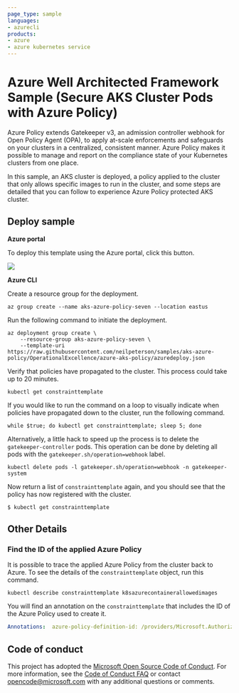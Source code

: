 ```yaml
--- 
page_type: sample
languages:
- azurecli
products:
- azure
- azure kubernetes service
---
```


# Azure Well Architected Framework Sample (Secure AKS Cluster Pods with Azure Policy)

Azure Policy extends Gatekeeper v3, an admission controller webhook for Open Policy Agent (OPA), to apply at-scale enforcements and safeguards on your clusters in a centralized, consistent manner. Azure Policy makes it possible to manage and report on the compliance state of your Kubernetes clusters from one place.

In this sample, an AKS cluster is deployed, a policy applied to the cluster that only allows specific images to run in the cluster, and some steps are detailed that you can follow to experience Azure Policy protected AKS cluster.

## Deploy sample

**Azure portal**

To deploy this template using the Azure portal, click this button.  

<a href="https://portal.azure.com/#create/Microsoft.Template/uri/https%3A%2F%2Fraw.githubusercontent.com%2Fneilpeterson%2Fsamples%2Fazure-function-powershell%2FOperationalExcellence%2Fazure-aks-policy%2Fazuredeploy.json" target="_blank">
    <img src="http://azuredeploy.net/deploybutton.png"/>
</a>  

**Azure CLI**

Create a resource group for the deployment.

```azurecli
az group create --name aks-azure-policy-seven --location eastus
```

Run the following command to initiate the deployment.

```azurecli
az deployment group create \
    --resource-group aks-azure-policy-seven \
    --template-uri https://raw.githubusercontent.com/neilpeterson/samples/aks-azure-policy/OperationalExcellence/azure-aks-policy/azuredeploy.json
```

Verify that policies have propagated to the cluster. This process could take up to 20 minutes.

```azurecli
kubectl get constrainttemplate
```

If you would like to run the command on a loop to visually indicate when policies have propagated down to the cluster, run the following command.

```azurecli
while $true; do kubectl get constrainttemplate; sleep 5; done
```

Alternatively, a little hack to speed up the process is to delete the `gatekeeper-controller` pods. This operation can be done by deleting all pods with the `gatekeeper.sh/operation=webhook` label.

```azurecli
kubectl delete pods -l gatekeeper.sh/operation=webhook -n gatekeeper-system
```

Now return a list of `constrainttemplate` again, and you should see that the policy has now registered with the cluster.

```azurecli
$ kubectl get constrainttemplate
```

## Other Details

### Find the ID of the applied Azure Policy

It is possible to trace the applied Azure Policy from the cluster back to Azure. To see the details of the `constrainttemplate` object, run this command.

```azurecli
kubectl describe constrainttemplate k8sazurecontainerallowedimages
```

You will find an annotation on the `constrainttemplate` that includes the ID of the Azure Policy used to create it.

```yaml
Annotations:  azure-policy-definition-id: /providers/Microsoft.Authorization/policyDefinitions/febd0533-8e55-448f-b837-bd0e06f16469
```

## Code of conduct

This project has adopted the [Microsoft Open Source Code of Conduct](https://opensource.microsoft.com/codeofconduct/). For more information, see the [Code of Conduct FAQ](https://opensource.microsoft.com/codeofconduct/faq/) or contact [opencode@microsoft.com](mailto:opencode@microsoft.com) with any additional questions or comments.